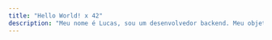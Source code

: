 ```yaml
---
title: "Hello World! x 42"
description: "Meu nome é Lucas, sou um desenvolvedor backend. Meu objetivo é tentar melhorar a qualidade de vida humana em alguma porcentagem."
---
```

